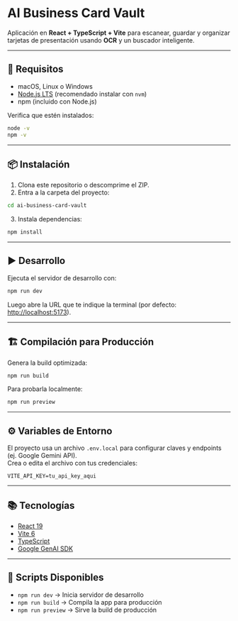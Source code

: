 # AI Business Card Vault

Aplicación en **React + TypeScript + Vite** para escanear, guardar y organizar tarjetas de presentación usando **OCR** y un buscador inteligente.

---

## 🚀 Requisitos

- macOS, Linux o Windows
- [Node.js LTS](https://nodejs.org/) (recomendado instalar con `nvm`)
- npm (incluido con Node.js)

Verifica que estén instalados:

```bash
node -v
npm -v
```

---

## 📦 Instalación

1. Clona este repositorio o descomprime el ZIP.
2. Entra a la carpeta del proyecto:

```bash
cd ai-business-card-vault
```

3. Instala dependencias:

```bash
npm install
```

---

## ▶️ Desarrollo

Ejecuta el servidor de desarrollo con:

```bash
npm run dev
```

Luego abre la URL que te indique la terminal (por defecto: [http://localhost:5173](http://localhost:5173)).

---

## 🏗️ Compilación para Producción

Genera la build optimizada:

```bash
npm run build
```

Para probarla localmente:

```bash
npm run preview
```

---

## ⚙️ Variables de Entorno

El proyecto usa un archivo `.env.local` para configurar claves y endpoints (ej. Google Gemini API).  
Crea o edita el archivo con tus credenciales:

```env
VITE_API_KEY=tu_api_key_aqui
```

---

## 📚 Tecnologías

- [React 19](https://react.dev/)
- [Vite 6](https://vitejs.dev/)
- [TypeScript](https://www.typescriptlang.org/)
- [Google GenAI SDK](https://www.npmjs.com/package/@google/genai)

---

## 📝 Scripts Disponibles

- `npm run dev` → Inicia servidor de desarrollo
- `npm run build` → Compila la app para producción
- `npm run preview` → Sirve la build de producción
